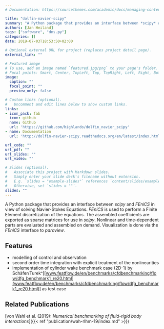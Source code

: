 ```yaml
---
# Documentation: https://sourcethemes.com/academic/docs/managing-content/

title: "dolfin-navier-scipy"
summary: "A Python package that provides an interface between *scipy* and *FEniCS* in view of solving Navier-Stokes Equations."
authors: [Jan Heiland]
tags: ["software", "dns.py"]
categories: []
date: 2019-07-03T18:53:50+02:00

# Optional external URL for project (replaces project detail page).
external_link: ""

# Featured image
# To use, add an image named `featured.jpg/png` to your page's folder.
# Focal points: Smart, Center, TopLeft, Top, TopRight, Left, Right, BottomLeft, Bottom, BottomRight.
image:
  caption: ""
  focal_point: ""
  preview_only: false

# Custom links (optional).
#   Uncomment and edit lines below to show custom links.
links:
- icon_pack: fab
  icon: github
  name: Github
  url: 'https://github.com/highlando/dolfin_navier_scipy'
- name: Documentation
  url: 'http://dolfin-navier-scipy.readthedocs.org/en/latest/index.html'

url_code: ""
url_pdf: ""
url_slides: ""
url_video: ""

# Slides (optional).
#   Associate this project with Markdown slides.
#   Simply enter your slide deck's filename without extension.
#   E.g. `slides = "example-slides"` references `content/slides/example-slides.md`.
#   Otherwise, set `slides = ""`.
slides: ""
---
```


A Python package that provides an interface between *scipy* and *FEniCS* in view of solving Navier-Stokes Equations. *FEniCS* is used to perform a Finite Element discretization of the equations. The assembled coefficients are exported as sparse matrices for use in *scipy*. Nonlinear and time-dependent parts are evaluated and assembled on demand. Visualization is done via the *FEniCS* interface to *paraview*. 

## Features

 * modelling of control and observation
 * second order time integration with explicit treatment of the nonlinearities
 * implementation of cylinder wake benchmark case (2D-1) by Sch&auml;fer/Turek^[[www.featflow.de/en/benchmarks/cfdbenchmarking/flow/dfg_benchmark1_re20.html](www.featflow.de/en/benchmarks/cfdbenchmarking/flow/dfg_benchmark1_re20.html)] as test case

## Related Publications

[von Wahl et al. (2019): *Numerical benchmarking of fluid-rigid body interactions*]({{< ref "publication/wah-rlhm-19/index.md" >}})
